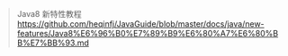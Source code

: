 > Java8 新特性教程
> https://github.com/heqinfj/JavaGuide/blob/master/docs/java/new-features/Java8%E6%96%B0%E7%89%B9%E6%80%A7%E6%80%BB%E7%BB%93.md
